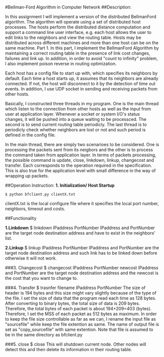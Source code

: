 #Bellman-Ford Algorithm in Computer Network
##Description:

In this assignment  I will implement a version of the distributed Bellman­Ford algorithm. The algorithm will operate using a set of distributed host processes. The hosts perform the distributed distance computation and support a command line user interface, e.g. each host allows the user to edit links to the neighbors and view the routing table. Hosts may be distributed across different machines and more than one host can be on the same machine.
Part 1.
​In this part, I implement the BellmanFord Algorithm by maintaining a correct routing table in the presence of link cost changes, failures and link up. In addition, in order to avoid "count to infinity" problem, I also implement poison reverse in routing optimization. 

Each host has a config file to start up with, which specifies its neighbors by default. Each time a host starts up, it assumes that its neighbors are already connected. If not, the host will disconnect to it by the detection of time out events. In addition, I use UDP socket in sending and receiving packets from other hosts. 

Basically, I constructed three threads in my program. One is the main thread which listen to the connection from other hosts as well as the input from user at application layer. Whenever a socket or system I/O's status changes, it will be pushed into a queue waiting to be processced.  The second is to send current routing table periodicly. The last thread is to periodicly check whether neighbors are lost or not and such period is defined in the config file. 

In the main thread, there are simply two scenarioes to be considered. One is processing the packets sent from its neigbors and the other is to process the command taken from application layer. In terms of packets processing, the possible command is update, close, linkdown, linkup, changecost and transfer. Each corresponds to the operation required in the specification. This is also true for the application level with small difference in the way of wrapping up packets. 


##Operation Instruction:
**1. Initialization/ Host Startup**
```
$ python bfclient.py clientX.txt
```
clientX.txt is the local configure file where it specifies the local port number, neighbors, timeout and costs.

##Functionality 	

**1.Linkdown**
$ linkdown IPaddress PortNumber
IPaddress and PortNumber are the target node destination address and have to exist in the neighbors' list. 

**2.Linkup**
$ linkup IPaddress PortNumber
IPaddress and PortNumber are the target node destination address and such link has to be linked down before otherwise it will not work.

###3. Changecost
$ changecost IPaddress PortNumber newcost
IPaddress and PortNumber are the target node destination address and the newcost is the cost that you want to change to. 

###4. Transfer
$ trasnfer filename IPaddress PortNumber
The size of header is 194 bytes and this size might vary slightly because of the type of the file. I set the size of data that the program read each time as 128 bytes. After converting to binary bytes, the total size of data is 209 bytes. Therefore, the total bytes of each packet is about 194+209=403 (bytes). Therefore, I set the MSS of each packet as 512 bytes as maximum. In order to keep the file size controllable as far as we can, I rename the input file as "sourcefile" while keep the file extention as same. The name of output file is set as "copy_sourcefile" with same extention. Note that file is assumed to be in the same directory as bfclient.py

###5. close
$ close
This will shutdown current node. Other nodes will detect this and then delete its information in their routing table.


